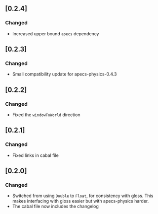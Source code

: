 ## [0.2.4]
### Changed
- Increased upper bound `apecs` dependency

## [0.2.3]
### Changed
- Small compatibility update for apecs-physics-0.4.3

## [0.2.2]
### Changed
- Fixed the `windowToWorld` direction

## [0.2.1]
### Changed
- Fixed links in cabal file

## [0.2.0]
### Changed
- Switched from using `Double` to `Float`, for consistency with gloss. This makes interfacing with gloss easier but with apecs-physics harder.
- The cabal file now includes the changelog
